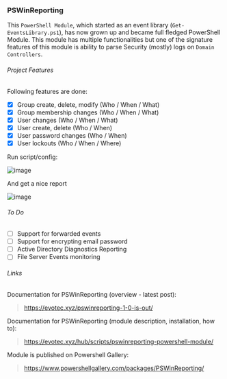 <!--
Building nice readme - https://help.github.com/articles/basic-writing-and-formatting-syntax/
-->

### PSWinReporting
This `PowerShell Module`, which started as an event library (`Get-EventsLibrary.ps1`), has now grown up and became full fledged PowerShell Module. This module has multiple functionalities but one of the signature features of this module is ability to parse Security (mostly) logs on `Domain Controllers`.

###### Project Features

Following features are done:

- [x] Group create, delete, modify (Who / When / What)
- [x] Group membership changes (Who / When / What)
- [x] User changes (Who / When / What)
- [x] User create, delete (Who / When)
- [x] User password changes (Who / When)
- [x] User lockouts (Who / When / Where)

Run script/config:

![image](https://evotec.xyz/wp-content/uploads/2018/06/2018-06-10_11-20-08.gif.pagespeed.ce.xrLSOGTIkk.gif)

And get a nice report

![image](https://evotec.xyz/wp-content/uploads/2018/06/PSWinReporting1.0-Example1.png)

###### To Do

- [ ] Support for forwarded events
- [ ] Support for encrypting email password
- [ ] Active Directory Diagnostics Reporting
- [ ] File Server Events monitoring

###### Links

Documentation for PSWinReporting (overview - latest post):
> https://evotec.xyz/pswinreporting-1-0-is-out/

Documentation for PSWinReporting (module description, installation, how to):
> https://evotec.xyz/hub/scripts/pswinreporting-powershell-module/

Module is published on Powershell Gallery:
> https://www.powershellgallery.com/packages/PSWinReporting/
